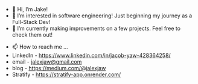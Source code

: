 - 👋 Hi, I’m Jake!
- 👀 I’m interested in software engineering! Just beginning my journey as a Full-Stack Dev!
- 🌱 I’m currently making improvements on a few projects. Feel free to check them out!
<!-- - 💞️ I’m looking to collaborate on -->
- 📫 How to reach me ...
- LinkedIn - https://www.linkedin.com/in/jacob-yaw-428364258/
- email - jalexjaw@gmail.com
- blog - https://medium.com/@jalexjaw
- Stratify - https://stratify-app.onrender.com/

<!---
Huntysaurus/Huntysaurus is a ✨ special ✨ repository because its `README.md` (this file) appears on your GitHub profile.
You can click the Preview link to take a look at your changes.
--->
